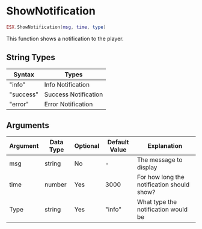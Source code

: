 # ShowNotification

```lua
ESX.ShowNotification(msg, time, type)
```

This function shows a notification to the player.

## String Types

| Syntax | Types           |
|-----------|----------------------|
| "info"    | Info Notification    |
| "success" | Success Notification |
| "error"   | Error Notification   |

## Arguments

| Argument      | Data Type | Optional | Default Value | Explanation                                                                                       |
|---------------|-----------|----------|---------------|---------------------------------------------------------------------------------------------------|
| msg           | string    | No       | -             | The message to display                                                                            |
| time          | number    | Yes      | 3000          | For how long the notification should show?                                                        |
| Type          | string    | Yes      | "info"        | What type the notification would be                                                               |
